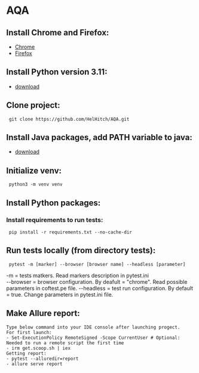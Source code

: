 # AQA

## Install Chrome and Firefox:
- [Chrome](https://www.google.com/intl/ru_ru/chrome/)
- [Firefox](https://www.mozilla.org/en-US/firefox/new/)
  
## Install Python version 3.11:
- [download](https://www.python.org/downloads/) 
     
## Clone project:
     git clone https://github.com/HelHitch/AQA.git

## Install Java packages, add PATH variable to java:  
- [download](https://learn.microsoft.com/en-us/java/openjdk/download)
     
## Initialize venv:
     python3 -m venv venv

## Install Python packages:
###  Install requirements to run tests:
     pip install -r requirements.txt --no-cache-dir

## Run tests locally (from directory tests):
     pytest -m [marker] --browser [browser name] --headless [parameter]
 -m = tests matkers. Read markers description in pytest.ini  
 --browser = browser configuration.  By deafult = "chrome". Read possible parameters in coftest.pe file.
 --headless = test run configuration. By default = true. Change parameters in pytest.ini file.


## Make Allure report:
    Type below command into your IDE console after launching progect. 
    For first launch:
    - Set-ExecutionPolicy RemoteSigned -Scope CurrentUser # Optional: Needed to run a remote script the first time
    - irm get.scoop.sh | iex
    Getting report:
    - pytest --alluredir=report
    - allure serve report
    
    
    
